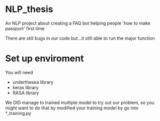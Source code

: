 # NLP_thesis
An NLP project about creating a FAQ bot helping people 'how to make passport' first time

There are still bugs in our code but...it still able to run the major function

# Set up enviroment
You will need
* underthesea library
* keras library
* RASA library

We DID manage to trained multiple model to try out our problem, so you might want to do that by modified your training model by go into *_training.py
